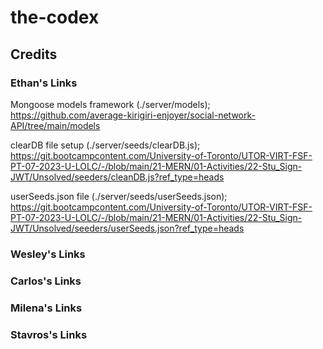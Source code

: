 # the-codex

## Credits

### Ethan's Links

Mongoose models framework (./server/models);
https://github.com/average-kirigiri-enjoyer/social-network-API/tree/main/models

clearDB file setup (./server/seeds/clearDB.js);
https://git.bootcampcontent.com/University-of-Toronto/UTOR-VIRT-FSF-PT-07-2023-U-LOLC/-/blob/main/21-MERN/01-Activities/22-Stu_Sign-JWT/Unsolved/seeders/cleanDB.js?ref_type=heads

userSeeds.json file (./server/seeds/userSeeds.json);
https://git.bootcampcontent.com/University-of-Toronto/UTOR-VIRT-FSF-PT-07-2023-U-LOLC/-/blob/main/21-MERN/01-Activities/22-Stu_Sign-JWT/Unsolved/seeders/userSeeds.json?ref_type=heads

### Wesley's Links



### Carlos's Links



### Milena's Links



### Stavros's Links

